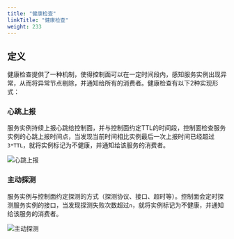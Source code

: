 ```yaml
---
title: "健康检查"
linkTitle: "健康检查"
weight: 233
---
```


## 定义

健康检查提供了一种机制，使得控制面可以在一定时间段内，感知服务实例出现异常，从而将异常节点剔除，并通知给所有的消费者。健康检查有以下2种实现形式：

### 心跳上报

服务实例持续上报心跳给控制面，并与控制面约定TTL的时间段，控制面检查服务实例的心跳上报时间点，当发现当前时间相比实例最后一次上报时间已经超过```3*TTL```，就将实例标记为不健康，并通知给该服务的消费者。

![心跳上报](../图片/健康检查/心跳上报.png)

### 主动探测

服务实例与控制面约定探测的方式（探测协议、接口、超时等）。控制面会定时探测服务实例的接口，当发现探测失败次数超过```n```，就将实例标记为不健康，并通知给该服务的消费者。

![主动探测](../图片/健康检查/主动探测.png)